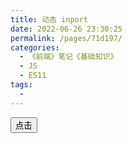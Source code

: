 ```yaml
---
title: 动态 inport
date: 2022-06-26 23:30:25
permalink: /pages/71d197/
categories:
  - 《前端》笔记《基础知识》
  - JS
  - ES11
tags:
  - 
---
```

<!DOCTYPE html>
<html lang="en">
<head>
    <meta charset="UTF-8">
    <meta name="viewport" content="width=device-width, initial-scale=1.0">
    <title>动态 import </title>
</head>
<body>
    <!-- 知识点：动态 import
        作用：按需加载（懒加载）。需要的时候在加载这个模块，不需要这个模块的时候不加载
    -->
    <button id="btn">点击</button>
    <script src="./js/app.js" type="module"></script>
</body>
</html>

<!-- app.js -->
<script>
    // 静态 import
    import * as m1 from "./hello.js";

    const btn = document.getElementById('btn');

    btn.onclick = function () {
        // 动态 import
        import('./hello.js').then(module => {
            module.hello();
        });
    }
</script>

<!-- hello.js -->
<script>
    export function hello() {
        alert('hello')
    }
</script>